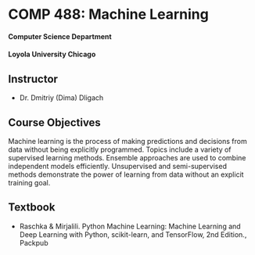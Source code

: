 COMP 488: Machine Learning
==============================
#### Computer Science Department
#### Loyola University Chicago

## Instructor
* Dr. Dmitriy (Dima) Dligach

## Course Objectives

Machine learning is the process of making predictions and decisions from data without being explicitly programmed. Topics include a variety of supervised learning methods. Ensemble approaches are used to combine independent models efficiently. Unsupervised and semi-supervised methods demonstrate the power of learning from data without an explicit training goal.


## Textbook 
* Raschka & Mirjalili. Python Machine Learning: Machine Learning and Deep Learning with Python, scikit-learn, and TensorFlow, 2nd Edition., Packpub
